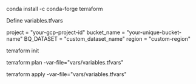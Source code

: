 



conda install -c conda-forge terraform

Define variables.tfvars


project = "your-gcp-project-id"
bucket_name = "your-unique-bucket-name"
BQ_DATASET = "custom_dataset_name"
region = "custom-region"  

terraform init

terraform plan -var-file="vars/variables.tfvars"

terraform apply -var-file="vars/variables.tfvars"